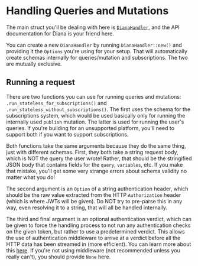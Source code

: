 # Handling Queries and Mutations

The main struct you'll be dealing with here is [`DianaHandler`](https://docs.rs/diana/0.2.4/diana/struct.DianaHandler.html), and the API documentation for Diana is your friend here.

You can create a new `DianaHandler` by running `DianaHandler::new()` and providing it the `Options` you're using for your setup. That will automatically create schemas internally for queries/mutation and subscriptions. The two are mutually exclusive.

## Running a request

There are two functions you can use for running queries and mutations: `.run_stateless_for_subscriptions()` and `.run_stateless_without_subscriptions()`. The first uses the schema for the subscriptions system, which would be used basically only for running the internally used `publish` mutation. The latter is used for running the user's queries. If you're building for an unsupported platform, you'll need to support both if you want to support subscriptions.

Both functions take the same arguments because they do the same thing, just with different schemas. First, they both take a string request body, which is NOT the query the user wrote! Rather, that should be the stringified JSON body that contains fields for the `query`, `variables`, etc. If you make that mistake, you'll get some very strange errors about schema validity no matter what you do!

The second argument is an `Option` of a string authentication header, which should be the raw value extracted from the HTTP `Authorization` header (which is where JWTs will be given). Do NOT try to pre-parse this in any way, even resolving it to a string, that will all be handled internally.

The third and final argument is an optional authentication verdict, which can be given to force the handling process to not run any authentication checks on the given token, but rather to use a predetermined verdict. This allows the use of authentication middleware to arrive at a verdict before all the HTTP data has been streamed in (more efficient). You can learn more about this [here](./auth.md). If you're not using middleware (not recommended unless you really can't), you should provide `None` here.
